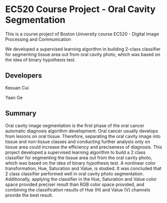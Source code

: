 # EC520 Course Project - Oral Cavity Segmentation
This is a course project of Boston University course EC520 - Digital Image Processing and Communication

We developed a supervised learning algorithm in building 2-class classifier for segmenting tissue area out from oral cavity photo, which was based on the idea of binary hypothesis test.

## Developers
Kexuan Cui

Yaan Ge

## Summary
Oral cavity image segmentation is the first phase of the oral cancer automatic diagnosis algorithm development. Oral cancer usually develops from lesions on oral tissue. Therefore, separating the oral cavity image into tissue and non-tissue classes and conducting further analysis only on tissue area could increase the efficiency and preciseness of diagnosis. This project developed a supervised learning algorithm to build a 2 class classifier for segmenting the tissue area out from the oral cavity photo, which was based on the idea of binary hypothesis test. A nonlinear color transformation, Hue, Saturation and Value, is studied. It was concluded that 2 class classifier performed well in oral cavity photo segmentation. Additionally, applying the classifier in the Hue, Saturation and Value color space provided preciser result than RGB color space provided, and combining the classification results of Hue (H) and Value (V) channels provide the best result.
